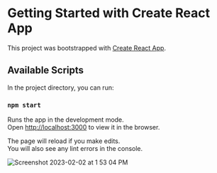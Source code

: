 # Getting Started with Create React App

This project was bootstrapped with [Create React App](https://github.com/facebook/create-react-app).

## Available Scripts

In the project directory, you can run:

### `npm start`

Runs the app in the development mode.\
Open [http://localhost:3000](http://localhost:3000) to view it in the browser.

The page will reload if you make edits.\
You will also see any lint errors in the console.



![Screenshot 2023-02-02 at 1 53 04 PM](https://user-images.githubusercontent.com/120701520/216243053-8a7d0299-de3d-4714-b86a-f29d9594746b.png)

